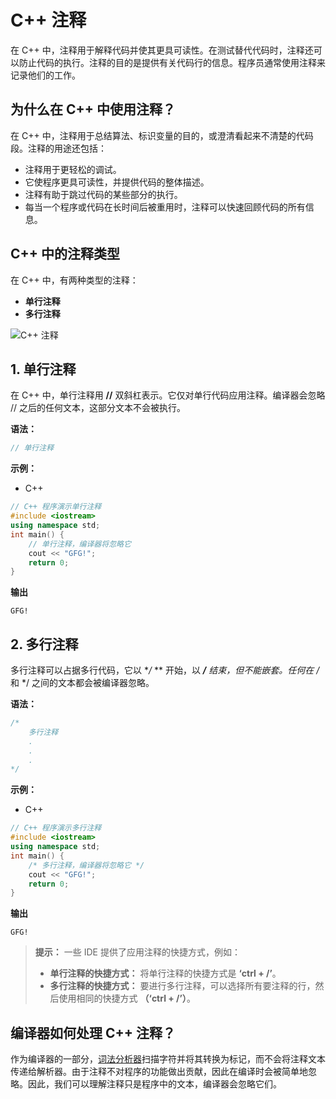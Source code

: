 # C++ 注释

在 C++ 中，注释用于解释代码并使其更具可读性。在测试替代代码时，注释还可以防止代码的执行。注释的目的是提供有关代码行的信息。程序员通常使用注释来记录他们的工作。

## 为什么在 C++ 中使用注释？

在 C++ 中，注释用于总结算法、标识变量的目的，或澄清看起来不清楚的代码段。注释的用途还包括：

- 注释用于更轻松的调试。
- 它使程序更具可读性，并提供代码的整体描述。
- 注释有助于跳过代码的某些部分的执行。
- 每当一个程序或代码在长时间后被重用时，注释可以快速回顾代码的所有信息。

## C++ 中的注释类型

在 C++ 中，有两种类型的注释：

- **单行注释**
- **多行注释**

![C++ 注释](https://media.geeksforgeeks.org/wp-content/cdn-uploads/20191113114930/Comments.png)

## 1. 单行注释

在 C++ 中，单行注释用 **//** 双斜杠表示。它仅对单行代码应用注释。编译器会忽略 // 之后的任何文本，这部分文本不会被执行。

**语法：**

```cpp
// 单行注释
```

**示例：**

- C++

```cpp
// C++ 程序演示单行注释
#include <iostream>
using namespace std;
int main() {
    // 单行注释，编译器将忽略它
    cout << "GFG!";
    return 0;
}
```

**输出**

```
GFG!
```

## 2. 多行注释

多行注释可以占据多行代码，它以 **/* ** 开始，以 ***/** 结束，但不能嵌套。任何在 /* 和 */ 之间的文本都会被编译器忽略。

**语法：**

```cpp
/*
    多行注释
    .
    .
    .
*/
```

**示例：**

- C++

```cpp
// C++ 程序演示多行注释
#include <iostream>
using namespace std;
int main() {
    /* 多行注释，编译器将忽略它 */
    cout << "GFG!";
    return 0;
}
```

**输出**

```
GFG!
```

> **提示：** 一些 IDE 提供了应用注释的快捷方式，例如：
>
> - **单行注释的快捷方式：** 将单行注释的快捷方式是 **‘ctrl + /’**。
> - **多行注释的快捷方式：** 要进行多行注释，可以选择所有要注释的行，然后使用相同的快捷方式 **（‘ctrl + /’）**。

## 编译器如何处理 C++ 注释？

作为编译器的一部分，[词法分析器](https://www.geeksforgeeks.org/introduction-of-lexical-analysis/)扫描字符并将其转换为标记，而不会将注释文本传递给解析器。由于注释不对程序的功能做出贡献，因此在编译时会被简单地忽略。因此，我们可以理解注释只是程序中的文本，编译器会忽略它们。